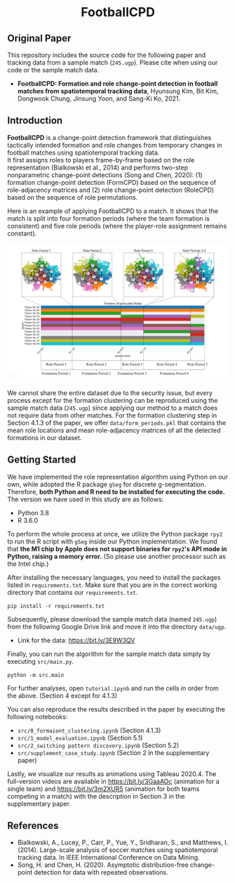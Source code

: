 <div align="center">
	<h1>
		FootballCPD
	</h1>
</div>

## Original Paper
This repository includes the source code for the following paper and tracking data from a sample match (`245.ugp`). Please cite when using our code or the sample match data.
- **FootballCPD: Formation and role change-point detection in football matches from spatiotemporal tracking data**, Hyunsung Kim, Bit Kim, Dongwook Chung, Jinsung Yoon, and Sang-Ki Ko, 2021.

## Introduction
**FootballCPD** is a change-point detection framework that distinguishes tactically intended formation and role changes from temporary changes in football matches using spatiotemporal tracking data.<br>
It first assigns roles to players frame-by-frame based on the role representation (Bialkowski et al., 2014) and performs two-step nonparametric change-point detections (Song and Chen, 2020): (1) formation change-point detection (FormCPD) based on the sequence of role-adjacency matrices and (2) role change-point detection (RoleCPD) based on the sequence of role permutations.<br>

Here is an example of applying FootballCPD to a match. It shows that the match is split into four formation periods (where the team formation is consistent) and five role periods (where the player-role assignment remains constant).<br>

![timeline](img/timeline_formation.png)<br>

We cannot share the entire dataset due to the security issue, but every process except for the formation clustering can be reproduced using the sample match data (`245.ugp`) since applying our method to a match does not require data from other matches. For the formation clustering step in Section 4.1.3 of the paper, we offer `data/form_periods.pkl` that contains the mean role locations and mean role-adjacency matrices of all the detected formations in our dataset.<br>

## Getting Started
We have implemented the role representation algorithm using Python on our own, while adopted the R package `gSeg` for discrete g-segmentation. Therefore, **both Python and R need to be installed for executing the code.** The version we have used in this study are as follows:

- Python 3.8
- R 3.6.0

To perform the whole process at once, we utilize the Python package `rpy2` to run the R script with  `gSeg` inside our Python implementation. We found that **the M1 chip by Apple does not support binaries for `rpy2`'s API mode in Python, raising a memory error.** (So please use another processor such as the Intel chip.)

After installing the necessary languages, you need to install the packages listed in `requirements.txt`. Make sure that you are in the correct working directory that contains our `requirements.txt`.
```
pip install -r requirements.txt
```

Subsequently, please download the sample match data (named `245.ugp`) from the following Google Drive link and move it into the directory `data/ugp`.
- Link for the data: https://bit.ly/3E9W3QV

Finally, you can run the algorithm for the sample match data simply by executing `src/main.py`.
```
python -m src.main
```

For further analyses, open `tutorial.ipynb` and run the cells in order from the above. (Section 4 except for 4.1.3)

You can also reproduce the results described in the paper by executing the following notebooks:
- `src/0_formaiont_clustering.ipynb` (Section 4.1.3)
- `src/1_model_evaluation.ipynb` (Section 5.1)
- `src/2_switching pattern discovery.ipynb` (Section 5.2)
- `src/supplement_case_study.ipynb` (Section 2 in the supplementary paper)<br>

Lastly, we visualize our results as animations using Tableau 2020.4. The full-version videos are available in https://bit.ly/3GaaAOc (animation for a single team) and https://bit.ly/3m2XUR5 (animation for both teams competing in a match) with the description in Section 3 in the supplementary paper.<br>

## References
- Bialkowski, A., Lucey, P., Carr, P., Yue, Y., Sridharan, S., and Matthews, I. (2014). Large-scale analysis of soccer matches using spatiotemporal tracking data. In IEEE International Conference on Data Mining.
- Song, H. and Chen, H. (2020). Asymptotic distribution-free change-point detection for data with repeated observations.
